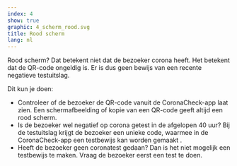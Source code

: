 ```yaml
---
index: 4
show: true
graphic: 4_scherm_rood.svg
title: Rood scherm
lang: nl
---
```

Rood scherm? Dat betekent niet dat de bezoeker corona heeft. Het betekent dat de QR-code ongeldig is. Er is dus geen bewijs van een recente negatieve testuitslag. 

Dit kun je doen:
- Controleer of de bezoeker de QR-code vanuit de CoronaCheck-app laat zien. Een schermafbeelding of kopie van een QR-code geeft altijd een rood scherm.
- Is de bezoeker wel negatief op corona getest in de afgelopen 40 uur? Bij de testuitslag krijgt de bezoeker een unieke code, waarmee in de CoronaCheck-app een testbewijs kan worden gemaakt .
- Heeft de bezoeker geen coronatest gedaan? Dan is het niet mogelijk een testbewijs te maken. Vraag de bezoeker eerst een test te doen.
